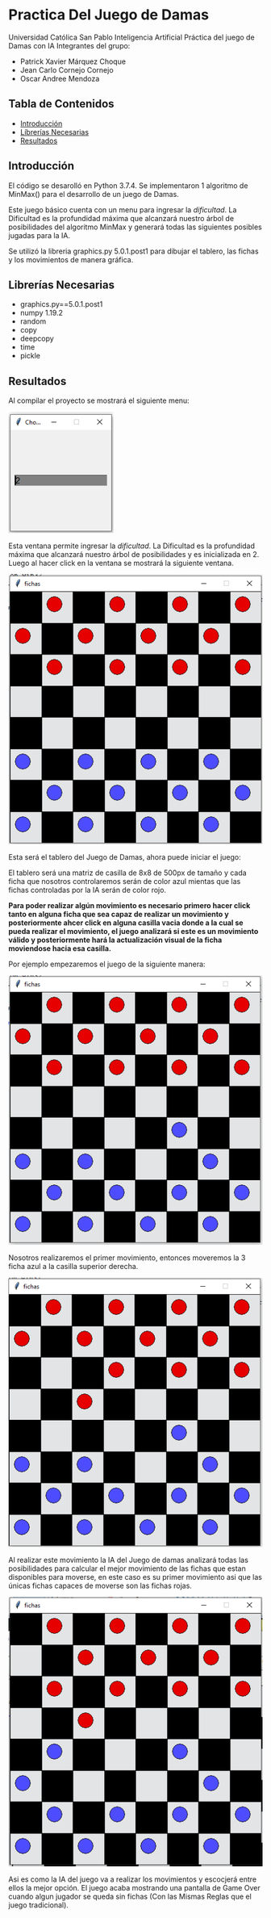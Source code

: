 # Practica Del Juego de Damas
Universidad Católica San Pablo
Inteligencia Artificial
Práctica del juego de Damas con IA
Integrantes del grupo:
* Patrick Xavier Márquez Choque
* Jean Carlo Cornejo Cornejo
* Oscar Andree Mendoza

## Tabla de Contenidos
* [Introducción](#introducción)
* [Líbrerías Necesarias](#librerías-necesarias)
* [Resultados](#resultados)

## Introducción
El código se desarolló en Python 3.7.4.
Se implementaron 1 algoritmo de MinMax() para el desarrollo de un juego de Damas.

Este juego básico cuenta con un menu para ingresar la *dificultad*. La Dificultad es la profundidad máxima que alcanzará nuestro árbol de posibilidades del algoritmo MinMax y generará todas las siguientes posibles jugadas para la IA.

Se utilizó la libreria graphics.py 5.0.1.post1 para dibujar el tablero, las fichas y los movimientos de manera gráfica.

##  Librerías Necesarias
* graphics.py==5.0.1.post1
* numpy 1.19.2  
* random
* copy
* deepcopy
* time
* pickle

##  Resultados
Al compilar el proyecto se mostrará el siguiente menu:

![Alt text](https://github.com/patrick03524/Inteligencia-Artificial/blob/master/Laboratorio%20Juego%20de%20Damas%202/Imgs/dificultad.png)

Esta ventana permite ingresar la *dificultad*. La Dificultad es la profundidad máxima que alcanzará nuestro árbol de posibilidades y es inicializada en 2. Luego al hacer click en la ventana se mostrará la siguiente ventana.

![Alt text](https://github.com/patrick03524/Inteligencia-Artificial/blob/master/Laboratorio%20Juego%20de%20Damas%202/Imgs/tablero.png)

Esta será el tablero del Juego de Damas, ahora puede iniciar el juego:

El tablero será una matriz de casilla de 8x8 de 500px de tamaño y cada ficha que nosotros controlaremos serán de color azul mientas que las fichas controladas por la IA serán de color rojo.

**Para poder realizar algún movimiento es necesario primero hacer click tanto en alguna ficha que sea capaz de realizar un movimiento y posteriormente ahcer click en alguna casilla vacia donde a la cual se pueda realizar el movimiento, el juego analizará si este es un movimiento válido y posteriormente hará la actualización visual de la ficha moviendose hacia esa casilla.**

Por ejemplo empezaremos el juego de la siguiente manera:

![Alt text](https://github.com/patrick03524/Inteligencia-Artificial/blob/master/Laboratorio%20Juego%20de%20Damas%202/Imgs/primermovimiento.png)

Nosotros realizaremos el primer movimiento, entonces moveremos la 3 ficha azul a la casilla superior derecha.

![Alt text](https://github.com/patrick03524/Inteligencia-Artificial/blob/master/Laboratorio%20Juego%20de%20Damas%202/Imgs/segundomovimiento.png)

Al realizar este movimiento la IA del Juego de damas analizará todas las posibilidades para calcular el mejor movimiento de las fichas que estan disponibles para moverse, en este caso es su primer movimiento asi que las únicas fichas capaces de moverse son las fichas rojas.

![Alt text](https://github.com/patrick03524/Inteligencia-Artificial/blob/master/Laboratorio%20Juego%20de%20Damas%202/Imgs/tercermovimiento.png)

Asi es como la IA del juego va a realizar los movimientos y escocjerá entre ellos la mejor opción. El juego acaba mostrando una pantalla de Game Over cuando algun jugador se queda sin fichas (Con las Mismas Reglas que el juego tradicional).
